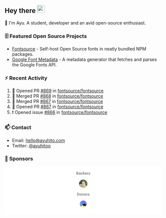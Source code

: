 ## Hey there <img src="https://media.giphy.com/media/hvRJCLFzcasrR4ia7z/giphy.gif" width="25" height="25">

📝 I'm Ayu. A student, developer and an avid open-source enthusiast.

### 🗄 Featured Open Source Projects

- [Fontsource](https://github.com/fontsource/fontsource) - Self-host Open Source fonts in neatly bundled NPM packages.
- [Google Font Metadata](https://github.com/fontsource/google-font-metadata) - A metadata generator that fetches and parses the Google Fonts API.

### ⚡ Recent Activity

<!--START_SECTION:activity-->

1. 💪 Opened PR [#869](https://github.com/fontsource/fontsource/pull/869) in [fontsource/fontsource](https://github.com/fontsource/fontsource)
2. 🎉 Merged PR [#868](https://github.com/fontsource/fontsource/pull/868) in [fontsource/fontsource](https://github.com/fontsource/fontsource)
3. 🎉 Merged PR [#867](https://github.com/fontsource/fontsource/pull/867) in [fontsource/fontsource](https://github.com/fontsource/fontsource)
4. 💪 Opened PR [#867](https://github.com/fontsource/fontsource/pull/867) in [fontsource/fontsource](https://github.com/fontsource/fontsource)
5. ❗ Opened issue [#866](https://github.com/fontsource/fontsource/issues/866) in [fontsource/fontsource](https://github.com/fontsource/fontsource)
<!--END_SECTION:activity-->

### 📫 Contact

- Email: hello@ayuhito.com
- Twitter: [@ayuhitoo](https://twitter.com/ayuhitoo)

### :sparkling_heart: Sponsors

<p align="center">
  <a href="https://cdn.jsdelivr.net/gh/ayuhito/ayuhito/sponsors.svg">
    <img src='https://raw.githubusercontent.com/ayuhito/ayuhito/master/sponsors.svg'/>
  </a>
</p>

